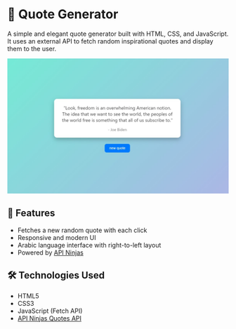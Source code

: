 # 🎯 Quote Generator

A simple and elegant quote generator built with HTML, CSS, and JavaScript. It uses an external API to fetch random inspirational quotes and display them to the user.

![screenshot](screenshot.jpg)

## 🚀 Features

- Fetches a new random quote with each click
- Responsive and modern UI
- Arabic language interface with right-to-left layout
- Powered by [API Ninjas](https://api-ninjas.com/api/quotes)

## 🛠️ Technologies Used

- HTML5
- CSS3
- JavaScript (Fetch API)
- [API Ninjas Quotes API](https://api-ninjas.com/api/quotes)

